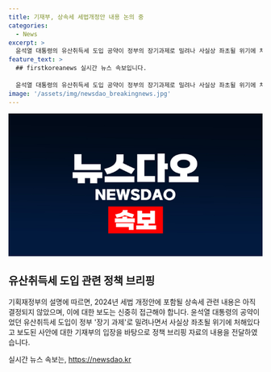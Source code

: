 ```yaml
---
title: 기재부, 상속세 세법개정안 내용 논의 중
categories:
  - News
excerpt: >
  윤석열 대통령의 유산취득세 도입 공약이 정부의 장기과제로 밀려나 사실상 좌초될 위기에 처한 것으로 보도되었다. 기획재정부는 세법 개정안에 유산취득세 도입 내용을 포함하지 않을 것으로 전망되지만, 2024년 세법 개정안의 상속세 내용은 아직 결정되지 않았다고 설명했다. 이에 대한 보도는 신중히 다루어야 한다.
feature_text: >
  ## firstkoreanews 실시간 뉴스 속보입니다.

  윤석열 대통령의 유산취득세 도입 공약이 정부의 장기과제로 밀려나 사실상 좌초될 위기에 처한 것으로 보도되었다. 기획재정부는 세법 개정안에 유산취득세 도입 내용을 포함하지 않을 것으로 전망되지만, 2024년 세법 개정안의 상속세 내용은 아직 결정되지 않았다고 설명했다. 이에 대한 보도는 신중히 다루어야 한다.
image: '/assets/img/newsdao_breakingnews.jpg'
---
```


<p><img src="/assets/img/newsdao_breakingnews.jpg" alt="firstkoreanews 속보" /></p>

<h2 data-ke-size="size26">유산취득세 도입 관련 정책 브리핑</h2>

<p>기획재정부의 설명에 따르면, 2024년 세법 개정안에 포함될 상속세 관련 내용은 아직 결정되지 않았으며, 이에 대한 보도는 신중히 접근해야 합니다.
윤석열 대통령의 공약이었던 유산취득세 도입이 정부 '장기 과제'로 밀려나면서 사실상 좌초될 위기에 처해있다고 보도된 사안에 대한 기재부의 입장을 바탕으로 정책 브리핑 자료의 내용을 전달하였습니다.</p>
실시간 뉴스 속보는, <a href="https://newsdao.kr" rel="dofollow">https://newsdao.kr</a>


